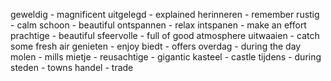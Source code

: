geweldig - magnificent
uitgelegd - explained
herinneren - remember
rustig - calm
schoon - beautiful
ontspannen - relax
intspanen - make an effort
prachtige - beautiful
sfeervolle - full of good atmosphere
uitwaaien - catch some fresh air
genieten - enjoy
biedt - offers
overdag - during the day
molen - mills
mietje - 
reusachtige - gigantic
kasteel - castle
tijdens - during
steden - towns
handel - trade
